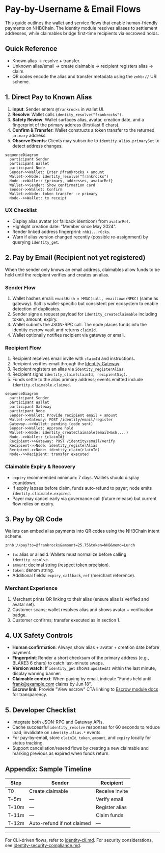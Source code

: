 # Pay-by-Username & Email Flows

This guide outlines the wallet and service flows that enable human-friendly payments on NHBChain. The identity module resolves
aliases to settlement addresses, while claimables bridge first-time recipients via escrowed holds.

## Quick Reference

* Known alias → resolve + transfer.
* Unknown alias/email → create claimable → recipient registers alias → claim.
* QR codes encode the alias and transfer metadata using the `znhb://` URI scheme.

## 1. Direct Pay to Known Alias

1. **Input**: Sender enters `@frankrocks` in wallet UI.
2. **Resolve**: Wallet calls `identity_resolve("frankrocks")`.
3. **Safety Review**: Wallet surfaces alias, avatar, creation date, and a fingerprint of the primary address (first/last 6 chars).
4. **Confirm & Transfer**: Wallet constructs a token transfer to the returned `primary` address.
5. **Observe Events**: Clients may subscribe to `identity.alias.primarySet` to detect address changes.

```mermaid
sequenceDiagram
  participant Sender
  participant Wallet
  participant Node
  Sender->>Wallet: Enter @frankrocks + amount
  Wallet->>Node: identity_resolve("frankrocks")
  Node-->>Wallet: {primary, addresses, avatarRef}
  Wallet->>Sender: Show confirmation card
  Sender->>Wallet: Confirm
  Wallet->>Node: token transfer -> primary
  Node-->>Wallet: tx receipt
```

### UX Checklist

* Display alias avatar (or fallback identicon) from `avatarRef`.
* Highlight creation date: "Member since May 2024".
* Render linked address fingerprint: `nhb1...r0cks`.
* Warn if alias version changed recently (possible re-assignment) by querying `identity_get`.

## 2. Pay by Email (Recipient not yet registered)

When the sender only knows an email address, claimables allow funds to be held until the recipient verifies and creates an alias.

### Sender Flow

1. Wallet hashes email: `emailHash = HMAC(salt, emailLowerNFKC)` (same as gateway). Salt is wallet-specific but consistent per
   ecosystem to enable detection of duplicates.
2. Sender signs a request payload for `identity_createClaimable` including token, amount, expiry.
3. Wallet submits the JSON-RPC call. The node places funds into the identity escrow vault and returns `claimId`.
4. Wallet optionally notifies recipient via gateway or email.

### Recipient Flow

1. Recipient receives email invite with `claimId` and instructions.
2. Recipient verifies email through the [Identity Gateway](./identity-gateway.md#post-identityemailverify).
3. Recipient registers an alias via `identity_registerAlias`.
4. Recipient signs `identity_claim(claimId, recipientSig)`.
5. Funds settle to the alias primary address; events emitted include `identity.claimable.claimed`.

```mermaid
sequenceDiagram
  participant Sender
  participant Wallet
  participant Gateway
  participant Node
  Sender->>Wallet: Provide recipient email + amount
  Wallet->>Gateway: POST /identity/email/register
  Gateway-->>Wallet: pending (code sent)
  Sender->>Wallet: Approve hold
  Wallet->>Node: identity_createClaimable(emailHash,...)
  Node-->>Wallet: {claimId}
  Recipient->>Gateway: POST /identity/email/verify
  Recipient->>Node: identity_registerAlias
  Recipient->>Node: identity_claim(claimId)
  Node-->>Recipient: transfer executed
```

### Claimable Expiry & Recovery

* `expiry` recommended minimum: 7 days. Wallets should display countdown.
* If expiry lapses before claim, funds auto-refund to payer; node emits `identity.claimable.expired`.
* Payer may cancel early via governance call (future release) but current flow relies on expiry.

## 3. Pay by QR Code

Wallets can embed alias payments into QR codes using the NHBChain intent scheme.

```
znhb://pay?to=@frankrocks&amount=25.75&token=NHB&memo=Lunch
```

* `to`: alias or aliasId. Wallets must normalize before calling `identity_resolve`.
* `amount`: decimal string (respect token precision).
* `token`: denom string.
* Additional fields: `expiry`, `callback`, `ref` (merchant reference).

### Merchant Experience

1. Merchant prints QR linking to their alias (ensure alias is verified and avatar set).
2. Customer scans; wallet resolves alias and shows avatar + verification badge.
3. Customer confirms; transfer executed as in section 1.

## 4. UX Safety Controls

* **Human confirmation**: Always show alias + avatar + creation date before payment.
* **Fingerprint**: Render a short checksum of the primary address (e.g., BLAKE3 6 chars) to catch last-minute swaps.
* **Version watch**: If `identity_get` shows `updatedAt` within the last minute, display warning banner.
* **Claimable context**: When paying by email, indicate "Funds held until frank@example.com claims by Jun 18".
* **Escrow link**: Provide "View escrow" CTA linking to [Escrow module docs](./escrow.md) for transparency.

## 5. Developer Checklist

* Integrate both JSON-RPC and Gateway APIs.
* Cache successful `identity_resolve` responses for 60 seconds to reduce load; invalidate on `identity.alias.*` events.
* For pay-by-email, store `claimId`, `token`, `amount`, and `expiry` locally for status tracking.
* Support cancellation/resend flows by creating a new claimable and marking previous as expired when funds return.

## Appendix: Sample Timeline

| Step | Sender | Recipient |
| --- | --- | --- |
| T0 | Create claimable | Receive invite |
| T+5m | — | Verify email |
| T+10m | — | Register alias |
| T+11m | — | Claim funds |
| T+12m | Auto-refund if not claimed | — |

---

For CLI-driven flows, refer to [identity-cli.md](./identity-cli.md). For security considerations, see
[identity-security-compliance.md](./identity-security-compliance.md).
